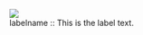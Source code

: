 <figure>
  <img src="/Users/giuseppecangemi/Desktop/_Catt/Research Method/Progetto_ researchMethod/density.jpg">
  <figcaption>
  labelname :: This is the label text.
  </figcaption>
</figure>
